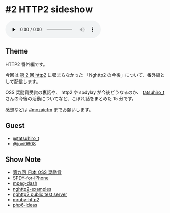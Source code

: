 # #2 HTTP2 sideshow

<audio preload=none controls src=http://files.mozaic.fm/mozaic-ep2.sideshow.m4a></audio>


## Theme

HTTP2 番外編です。

今回は [第 2 回 http2](http://mozaic.fm/post/83421293098/2-http2) に収まらなかった 「Nghttp2 の今後」について、番外編として配信します。

OSS 奨励賞受賞の裏話や、 http2 や spdylay が今後どうなるのか、 [tatsuhiro_t](https://twitter.com/tatsuhiro_t) さんの今後の活動についてなど、こぼれ話をまとめた 15 分です。

感想などは [#mozaicfm](https://twitter.com/search?q=mozaicfm&src=hash) までお願いします。


## Guest

- [@tatsuhiro_t](https://twitter.com/tatsuhiro_t)
- [@jovi0608](https://twitter.com/jovi0608)


## Show Note

- [第九回 日本 OSS 奨励賞](http://t.umblr.com/redirect?z=http%3A%2F%2Fossforum.jp%2Fossaward9th2&t=NTU3ZWRlMWJjMmM4NzdiNWU0Mjc0OTY1MDBiNzYwZDllYjEwYzQzMSxxemFuNmNHQw%3D%3D)
- [SPDY-for-iPhone](http://t.umblr.com/redirect?z=https%3A%2F%2Fgithub.com%2Fsorced-jim%2FSPDY-for-iPhone&t=ZTYxN2NlZTM1MzUwNDkxNDMwYjNmYzdmZWU3ZmViNTJkZTRkYjk2MyxxemFuNmNHQw%3D%3D)
- [mpeg-dash](http://t.umblr.com/redirect?z=http%3A%2F%2Fen.wikipedia.org%2Fwiki%2FDynamic_Adaptive_Streaming_over_HTTP&t=Mzg2NWMxMTAzNDYyMjY4ZDhhNDUxNGIyZDg5ZTNmNzZmNWQ2MDE1NyxxemFuNmNHQw%3D%3D)
- [nghttp2-examples](http://t.umblr.com/redirect?z=https%3A%2F%2Fgithub.com%2Ftatsuhiro-t%2Fnghttp2%2Ftree%2Fmaster%2Fexamples&t=M2ZjMjg4ZTk1YzRhZjgzYzQ2MWY1YTI4ZTFiYzg3NzJjMThjNzFiMCxxemFuNmNHQw%3D%3D)
- [nghttp2 public test server](http://t.umblr.com/redirect?z=https%3A%2F%2Fnghttp2.org%2F&t=YzkzOTc3ODI2NmNjNmNiYzc2Y2NmN2I0YWZlMzU5MThkMDVhN2RlZSxxemFuNmNHQw%3D%3D)
- [mruby-http2](http://t.umblr.com/redirect?z=https%3A%2F%2Fgithub.com%2Fmatsumoto-r%2Fmruby-http2&t=Y2VmMzYxYzQwNzQ5NWY4ZWYxODM2NzAwZDczYWE4MzBlNjFmMTE4ZSxxemFuNmNHQw%3D%3D)
- [php6-ideas](http://t.umblr.com/redirect?z=https%3A%2F%2Fwiki.php.net%2Fideas%2Fphp6&t=NDE4OWQ4YjdhYmUzOWFkM2ZkNzVkMzAwNmM2YmE3ZjgyYjdlZTBiNSxxemFuNmNHQw%3D%3D)
